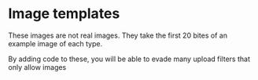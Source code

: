 # Image templates

These images are not real images. They take the first 20 bites of an example image of each type.

By adding code to these, you will be able to evade many upload filters that only allow images
